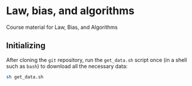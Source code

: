 # Law, bias, and algorithms
Course material for Law, Bias, and Algorithms

## Initializing

After cloning the `git` repository, run the `get_data.sh` script once (in a shell such as `bash`) to
download all the necessary data:

```sh
sh get_data.sh
```
